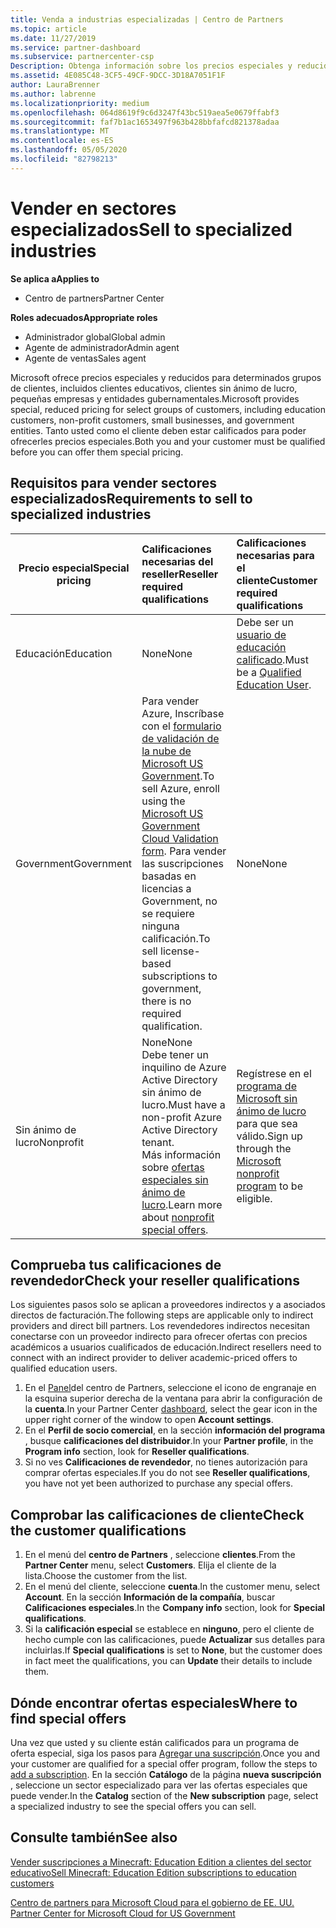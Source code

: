 ```yaml
---
title: Venda a industrias especializadas | Centro de Partners
ms.topic: article
ms.date: 11/27/2019
ms.service: partner-dashboard
ms.subservice: partnercenter-csp
Description: Obtenga información sobre los precios especiales y reducidos de Microsoft para determinados grupos de clientes, incluidos clientes de educación, clientes sin ánimo de lucro y usuarios de la administración pública.
ms.assetid: 4E085C48-3CF5-49CF-9DCC-3D18A7051F1F
author: LauraBrenner
ms.author: labrenne
ms.localizationpriority: medium
ms.openlocfilehash: 064d8619f9c6d3247f43bc519aea5e0679ffabf3
ms.sourcegitcommit: faf7b1ac1653497f963b428bbfafcd821378adaa
ms.translationtype: MT
ms.contentlocale: es-ES
ms.lasthandoff: 05/05/2020
ms.locfileid: "82798213"
---
```

# <a name="sell-to-specialized-industries"></a><span data-ttu-id="6266b-103">Vender en sectores especializados</span><span class="sxs-lookup"><span data-stu-id="6266b-103">Sell to specialized industries</span></span>

<span data-ttu-id="6266b-104">**Se aplica a**</span><span class="sxs-lookup"><span data-stu-id="6266b-104">**Applies to**</span></span>

- <span data-ttu-id="6266b-105">Centro de partners</span><span class="sxs-lookup"><span data-stu-id="6266b-105">Partner Center</span></span>

<span data-ttu-id="6266b-106">**Roles adecuados**</span><span class="sxs-lookup"><span data-stu-id="6266b-106">**Appropriate roles**</span></span>

- <span data-ttu-id="6266b-107">Administrador global</span><span class="sxs-lookup"><span data-stu-id="6266b-107">Global admin</span></span>
- <span data-ttu-id="6266b-108">Agente de administrador</span><span class="sxs-lookup"><span data-stu-id="6266b-108">Admin agent</span></span>
- <span data-ttu-id="6266b-109">Agente de ventas</span><span class="sxs-lookup"><span data-stu-id="6266b-109">Sales agent</span></span>

<span data-ttu-id="6266b-110">Microsoft ofrece precios especiales y reducidos para determinados grupos de clientes, incluidos clientes educativos, clientes sin ánimo de lucro, pequeñas empresas y entidades gubernamentales.</span><span class="sxs-lookup"><span data-stu-id="6266b-110">Microsoft provides special, reduced pricing for select groups of customers, including education customers, non-profit customers, small businesses, and government entities.</span></span> <span data-ttu-id="6266b-111">Tanto usted como el cliente deben estar calificados para poder ofrecerles precios especiales.</span><span class="sxs-lookup"><span data-stu-id="6266b-111">Both you and your customer must be qualified before you can offer them special pricing.</span></span> 

## <a name="requirements-to-sell-to-specialized-industries"></a><span data-ttu-id="6266b-112">Requisitos para vender sectores especializados</span><span class="sxs-lookup"><span data-stu-id="6266b-112">Requirements to sell to specialized industries</span></span>

|<span data-ttu-id="6266b-113">**Precio especial**</span><span class="sxs-lookup"><span data-stu-id="6266b-113">**Special pricing**</span></span>   |<span data-ttu-id="6266b-114">**Calificaciones necesarias del reseller**</span><span class="sxs-lookup"><span data-stu-id="6266b-114">**Reseller required qualifications**</span></span>   |<span data-ttu-id="6266b-115">**Calificaciones necesarias para el cliente**</span><span class="sxs-lookup"><span data-stu-id="6266b-115">**Customer required qualifications**</span></span>   |
|----------------------------|:---------------------------------|:------------------------------------------|
|<span data-ttu-id="6266b-116">Educación</span><span class="sxs-lookup"><span data-stu-id="6266b-116">Education</span></span>   |<span data-ttu-id="6266b-117">None</span><span class="sxs-lookup"><span data-stu-id="6266b-117">None</span></span>   | <span data-ttu-id="6266b-118">Debe ser un [usuario de educación calificado](https://www.microsoftvolumelicensing.com/DocumentSearch.aspx?Mode=3&DocumentTypeId=7).</span><span class="sxs-lookup"><span data-stu-id="6266b-118">Must be a [Qualified Education User](https://www.microsoftvolumelicensing.com/DocumentSearch.aspx?Mode=3&DocumentTypeId=7).</span></span>   |
|<span data-ttu-id="6266b-119">Government</span><span class="sxs-lookup"><span data-stu-id="6266b-119">Government</span></span>   |<span data-ttu-id="6266b-120">Para vender Azure, Inscríbase con el [formulario de validación de la nube de Microsoft US Government](https://azuregov.microsoft.com/csp).</span><span class="sxs-lookup"><span data-stu-id="6266b-120">To sell Azure, enroll using the [Microsoft US Government Cloud Validation form](https://azuregov.microsoft.com/csp).</span></span> <span data-ttu-id="6266b-121">Para vender las suscripciones basadas en licencias a Government, no se requiere ninguna calificación.</span><span class="sxs-lookup"><span data-stu-id="6266b-121">To sell license-based subscriptions to government, there is no required qualification.</span></span>|   <span data-ttu-id="6266b-122">None</span><span class="sxs-lookup"><span data-stu-id="6266b-122">None</span></span>|
|<span data-ttu-id="6266b-123">Sin ánimo de lucro</span><span class="sxs-lookup"><span data-stu-id="6266b-123">Nonprofit</span></span>  |<span data-ttu-id="6266b-124">None</span><span class="sxs-lookup"><span data-stu-id="6266b-124">None</span></span><br><span data-ttu-id="6266b-125">Debe tener un inquilino de Azure Active Directory sin ánimo de lucro.</span><span class="sxs-lookup"><span data-stu-id="6266b-125">Must have a non-profit Azure Active Directory tenant.</span></span><br><span data-ttu-id="6266b-126">Más información sobre [ofertas especiales sin ánimo de lucro](https://assetsprod.microsoft.com/mpn/nonprofit-skus-in-csp-faq.pdf).</span><span class="sxs-lookup"><span data-stu-id="6266b-126">Learn more about [nonprofit special offers](https://assetsprod.microsoft.com/mpn/nonprofit-skus-in-csp-faq.pdf).</span></span>   |<span data-ttu-id="6266b-127">Regístrese en el [programa de Microsoft sin ánimo de lucro](https://nonprofit.microsoft.com/#/register) para que sea válido.</span><span class="sxs-lookup"><span data-stu-id="6266b-127">Sign up through the [Microsoft nonprofit program](https://nonprofit.microsoft.com/#/register) to be eligible.</span></span>   |


## <a name="check-your-reseller-qualifications"></a><span data-ttu-id="6266b-128">Comprueba tus calificaciones de revendedor</span><span class="sxs-lookup"><span data-stu-id="6266b-128">Check your reseller qualifications</span></span>

<span data-ttu-id="6266b-129">Los siguientes pasos solo se aplican a proveedores indirectos y a asociados directos de facturación.</span><span class="sxs-lookup"><span data-stu-id="6266b-129">The following steps are applicable only to indirect providers and direct bill partners.</span></span> <span data-ttu-id="6266b-130">Los revendedores indirectos necesitan conectarse con un proveedor indirecto para ofrecer ofertas con precios académicos a usuarios cualificados de educación.</span><span class="sxs-lookup"><span data-stu-id="6266b-130">Indirect resellers need to connect with an indirect provider to deliver academic-priced offers to qualified education users.</span></span> 

1.  <span data-ttu-id="6266b-131">En el [Panel](https://partner.microsoft.com/dashboard)del centro de Partners, seleccione el icono de engranaje en la esquina superior derecha de la ventana para abrir la configuración de la **cuenta**.</span><span class="sxs-lookup"><span data-stu-id="6266b-131">In your Partner Center [dashboard](https://partner.microsoft.com/dashboard), select the gear icon in the upper right corner of the window to open **Account settings**.</span></span>
2.  <span data-ttu-id="6266b-132">En el **Perfil de socio comercial**, en la sección **información del programa** , busque **calificaciones del distribuidor**.</span><span class="sxs-lookup"><span data-stu-id="6266b-132">In your **Partner profile**, in the **Program info** section, look for **Reseller qualifications**.</span></span>
3.  <span data-ttu-id="6266b-133">Si no ves **Calificaciones de revendedor**, no tienes autorización para comprar ofertas especiales.</span><span class="sxs-lookup"><span data-stu-id="6266b-133">If you do not see **Reseller qualifications**, you have not yet been authorized to purchase any special offers.</span></span>

## <a name="check-the-customer-qualifications"></a><span data-ttu-id="6266b-134">Comprobar las calificaciones de cliente</span><span class="sxs-lookup"><span data-stu-id="6266b-134">Check the customer qualifications</span></span>

1.  <span data-ttu-id="6266b-135">En el menú del **centro de Partners** , seleccione **clientes**.</span><span class="sxs-lookup"><span data-stu-id="6266b-135">From the **Partner Center** menu, select **Customers**.</span></span> <span data-ttu-id="6266b-136">Elija el cliente de la lista.</span><span class="sxs-lookup"><span data-stu-id="6266b-136">Choose the customer from the list.</span></span>
2.  <span data-ttu-id="6266b-137">En el menú del cliente, seleccione **cuenta**.</span><span class="sxs-lookup"><span data-stu-id="6266b-137">In the customer menu, select **Account**.</span></span> <span data-ttu-id="6266b-138">En la sección **Información de la compañía**, buscar **Calificaciones especiales**.</span><span class="sxs-lookup"><span data-stu-id="6266b-138">In the **Company info** section, look for **Special qualifications**.</span></span>
3.  <span data-ttu-id="6266b-139">Si la **calificación especial** se establece en **ninguno**, pero el cliente de hecho cumple con las calificaciones, puede **Actualizar** sus detalles para incluirlas.</span><span class="sxs-lookup"><span data-stu-id="6266b-139">If **Special qualifications** is set to **None**, but the customer does in fact meet the qualifications, you can **Update** their details to include them.</span></span>

## <a name="where-to-find-special-offers"></a><span data-ttu-id="6266b-140">Dónde encontrar ofertas especiales</span><span class="sxs-lookup"><span data-stu-id="6266b-140">Where to find special offers</span></span>

<span data-ttu-id="6266b-141">Una vez que usted y su cliente están calificados para un programa de oferta especial, siga los pasos para [Agregar una suscripción](create-a-new-subscription.md).</span><span class="sxs-lookup"><span data-stu-id="6266b-141">Once you and your customer are qualified for a special offer program, follow the steps to [add a subscription](create-a-new-subscription.md).</span></span> <span data-ttu-id="6266b-142">En la sección **Catálogo** de la página **nueva suscripción** , seleccione un sector especializado para ver las ofertas especiales que puede vender.</span><span class="sxs-lookup"><span data-stu-id="6266b-142">In the **Catalog** section of the **New subscription** page, select a specialized industry to see the special offers you can sell.</span></span>

## <a name="see-also"></a><span data-ttu-id="6266b-143">Consulte también</span><span class="sxs-lookup"><span data-stu-id="6266b-143">See also</span></span>

[<span data-ttu-id="6266b-144">Vender suscripciones a Minecraft: Education Edition a clientes del sector educativo</span><span class="sxs-lookup"><span data-stu-id="6266b-144">Sell Minecraft: Education Edition subscriptions to education customers</span></span>](minecraft-subscriptions.md)

[<span data-ttu-id="6266b-145">Centro de partners para Microsoft Cloud para el gobierno de EE. UU.</span><span class="sxs-lookup"><span data-stu-id="6266b-145"> Partner Center for Microsoft Cloud for US Government</span></span>](partner-center-for-microsoft-us-govt-cloud.md)


 

 

 



